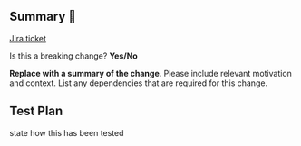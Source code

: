 ## Summary :notebook:

[Jira ticket](https://pinecanada.atlassian.net/browse/CUS-XXX)

Is this a breaking change? **Yes/No**

**Replace with a summary of the change**. Please include relevant motivation and context. List any dependencies that are required for this change.

## Test Plan
state how this has been tested